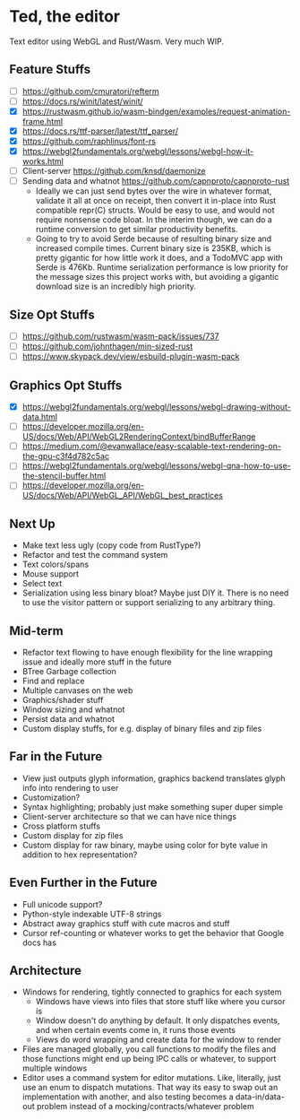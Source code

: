 # Ted, the editor
Text editor using WebGL and Rust/Wasm. Very much WIP.

## Feature Stuffs
- [ ] https://github.com/cmuratori/refterm
- [ ] https://docs.rs/winit/latest/winit/
- [x] https://rustwasm.github.io/wasm-bindgen/examples/request-animation-frame.html
- [x] https://docs.rs/ttf-parser/latest/ttf_parser/
- [x] https://github.com/raphlinus/font-rs
- [x] https://webgl2fundamentals.org/webgl/lessons/webgl-how-it-works.html
- [ ] Client-server https://github.com/knsd/daemonize
- [ ] Sending data and whatnot https://github.com/capnproto/capnproto-rust
  - Ideally we can just send bytes over the wire in whatever format, validate it
    all at once on receipt, then convert it in-place into Rust compatible repr(C)
    structs. Would be easy to use, and would not require nonsense code bloat.
    In the interim though, we can do a runtime conversion to get similar productivity
    benefits.
  - Going to try to avoid Serde because of resulting binary size and increased
    compile times. Current binary size is 235KB, which is pretty gigantic for
    how little work it does, and a TodoMVC app with Serde is 476Kb. Runtime serialization
    performance is low priority for the message sizes this project works with,
    but avoiding a gigantic download size is an incredibly high priority.

## Size Opt Stuffs
- [ ] https://github.com/rustwasm/wasm-pack/issues/737
- [ ] https://github.com/johnthagen/min-sized-rust
- [ ] https://www.skypack.dev/view/esbuild-plugin-wasm-pack

## Graphics Opt Stuffs
- [x] https://webgl2fundamentals.org/webgl/lessons/webgl-drawing-without-data.html
- [ ] https://developer.mozilla.org/en-US/docs/Web/API/WebGL2RenderingContext/bindBufferRange
- [ ] https://medium.com/@evanwallace/easy-scalable-text-rendering-on-the-gpu-c3f4d782c5ac
- [ ] https://webgl2fundamentals.org/webgl/lessons/webgl-qna-how-to-use-the-stencil-buffer.html
- [ ] https://developer.mozilla.org/en-US/docs/Web/API/WebGL_API/WebGL_best_practices

## Next Up
- Make text less ugly (copy code from RustType?)
- Refactor and test the command system
- Text colors/spans
- Mouse support
- Select text
- Serialization using less binary bloat? Maybe just DIY it. There is no need to
  use the visitor pattern or support serializing to any arbitrary thing.

## Mid-term
- Refactor text flowing to have enough flexibility for the line wrapping issue
  and ideally more stuff in the future
- BTree Garbage collection
- Find and replace
- Multiple canvases on the web
- Graphics/shader stuff
- Window sizing and whatnot
- Persist data and whatnot
- Custom display stuffs, for e.g. display of binary files and zip files

## Far in the Future
- View just outputs glyph information, graphics backend translates glyph info
  into rendering to user
- Customization?
- Syntax highlighting; probably just make something super duper simple
- Client-server architecture so that we can have nice things
- Cross platform stuffs
- Custom display for zip files
- Custom display for raw binary, maybe using color for byte value in addition
  to hex representation?

## Even Further in the Future
- Full unicode support?
- Python-style indexable UTF-8 strings
- Abstract away graphics stuff with cute macros and stuff
- Cursor ref-counting or whatever works to get the behavior that Google docs has

## Architecture
- Windows for rendering, tightly connected to graphics for each system
  - Windows have views into files that store stuff like where you cursor is
  - Window doesn't do anything by default. It only dispatches events, and when certain
    events come in, it runs those events
  - Views do word wrapping and create data for the window to render
- Files are managed globally, you call functions to modify the files and those
  functions might end up being IPC calls or whatever, to support multiple windows
- Editor uses a command system for editor mutations. Like, literally, just use
  an enum to dispatch mutations. That way its easy to swap out an implementation
  with another, and also testing becomes a data-in/data-out problem instead of
  a mocking/contracts/whatever problem
